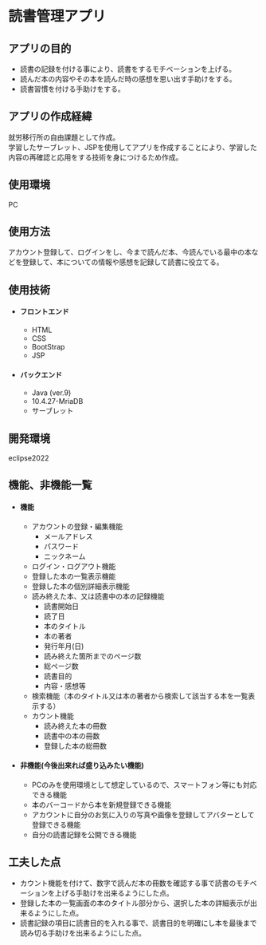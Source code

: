 # 読書管理アプリ
## アプリの目的
* 読書の記録を付ける事により、読書をするモチベーションを上げる。
* 読んだ本の内容やその本を読んだ時の感想を思い出す手助けをする。
* 読書習慣を付ける手助けをする。
   
## アプリの作成経緯
就労移行所の自由課題として作成。  
学習したサーブレット、JSPを使用してアプリを作成することにより、学習した内容の再確認と応用をする技術を身につけるため作成。

## 使用環境
PC

## 使用方法
アカウント登録して、ログインをし、今まで読んだ本、今読んでいる最中の本などを登録して、本についての情報や感想を記録して読書に役立てる。

## 使用技術
   * #### フロントエンド
      * HTML
      * CSS
      * BootStrap
      * JSP
   * #### バックエンド
      * Java (ver.9)
      * 10.4.27-MriaDB
      * サーブレット

## 開発環境
eclipse2022

## 機能、非機能一覧
   * #### 機能
      * アカウントの登録・編集機能
        * メールアドレス
        * パスワード
        * ニックネーム
      * ログイン・ログアウト機能
      * 登録した本の一覧表示機能
      * 登録した本の個別詳細表示機能
      * 読み終えた本、又は読書中の本の記録機能
        * 読書開始日
        * 読了日
        * 本のタイトル
        * 本の著者
        * 発行年月(日)
        * 読み終えた箇所までのページ数
        * 総ページ数
        * 読書目的
        * 内容・感想等
      * 検索機能（本のタイトル又は本の著者から検索して該当する本を一覧表示する）
      * カウント機能
        * 読み終えた本の冊数
        * 読書中の本の冊数
        * 登録した本の総冊数
   * #### 非機能(今後出来れば盛り込みたい機能)
      * PCのみを使用環境として想定しているので、スマートフォン等にも対応できる機能
      * 本のバーコードから本を新規登録できる機能
      * アカウントに自分のお気に入りの写真や画像を登録してアバターとして登録できる機能
      * 自分の読書記録を公開できる機能

## 工夫した点
   * カウント機能を付けて、数字で読んだ本の冊数を確認する事で読書のモチベーションを上げる手助けを出来るようにした点。
   * 登録した本の一覧画面の本のタイトル部分から、選択した本の詳細表示が出来るようにした点。
   * 読書記録の項目に読書目的を入れる事で、読書目的を明確にし本を最後まで読み切る手助けを出来るようにした点。



